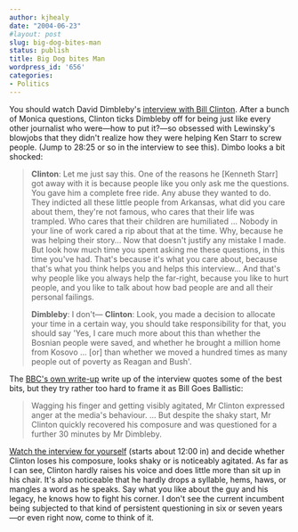 ```yaml
---
author: kjhealy
date: "2004-06-23"
#layout: post
slug: big-dog-bites-man
status: publish
title: Big Dog bites Man
wordpress_id: '656'
categories:
- Politics
---
```


You should watch David Dimbleby's [interview with Bill Clinton](http://www.bbc.co.uk/newsa/n5ctrl/progs/panorama/latest.ram). After a bunch of Monica questions, Clinton ticks Dimbleby off for being just like every other journalist who were—how to put it?—so obsessed with Lewinsky's blowjobs that they didn't realize how they were helping Ken Starr to screw people. (Jump to 28:25 or so in the interview to see this). Dimbo looks a bit shocked:

> **Clinton**: Let me just say this. One of the reasons he [Kenneth Starr] got away with it is because people like you only ask me the questions. You gave him a complete free ride. Any abuse they wanted to do. They indicted all these little people from Arkansas, what did you care about them, they're not famous, who cares that their life was trampled. Who cares that their children are humiliated … Nobody in your line of work cared a rip about that at the time. Why, because he was helping their story… Now that doesn't justify any mistake I made. But look how much time you spent asking me these questions, in this time you've had. That's because it's what you care about, because that's what you think helps you and helps this interview… And that's why people like you always help the far-right, because you like to hurt people, and you like to talk about how bad people are and all their personal failings.
>
> **Dimbleby**: I don't—
>  **Clinton**: Look, you made a decision to allocate your time in a certain way, you should take responsibility for that, you should say 'Yes, I care much more about this than whether the Bosnian people were saved, and whether he brought a million home from Kosovo … [or] than whether we moved a hundred times as many people out of poverty as Reagan and Bush'.

The [BBC's own write-up](http://news.bbc.co.uk/2/hi/americas/3829799.stm) write up of the interview quotes some of the best bits, but they try rather too hard to frame it as Bill Goes Ballistic:

> Wagging his finger and getting visibly agitated, Mr Clinton expressed anger at the media's behaviour. ... But despite the shaky start, Mr Clinton quickly recovered his composure and was questioned for a further 30 minutes by Mr Dimbleby.

[Watch the interview for yourself](http://www.bbc.co.uk/newsa/n5ctrl/progs/panorama/latest.ram) (starts about 12:00 in) and decide whether Clinton loses his composure, looks shaky or is noticeably agitated. As far as I can see, Clinton hardly raises his voice and does little more than sit up in his chair. It's also noticeable that he hardly drops a syllable, hems, haws, or mangles a word as he speaks. Say what you like about the guy and his legacy, he knows how to fight his corner. I don't see the current incumbent being subjected to that kind of persistent questioning in six or seven years—or even right now, come to think of it.
